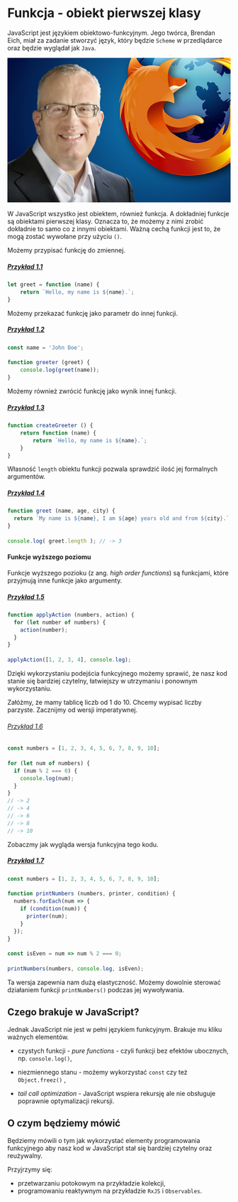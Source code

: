 # Funkcja - obiekt pierwszej klasy

JavaScript jest językiem obiektowo-funkcyjnym. Jego twórca, Brendan Eich, miał za zadanie stworzyć język, który będzie `Scheme` w przedlądarce oraz będzie wyglądał jak `Java`. 

![](/assets/brendan-eich.jpg)

W JavaScript wszystko jest obiektem, również funkcja. A dokładniej funkcje są obiektami pierwszej klasy. Oznacza to, że możemy z nimi zrobić dokładnie to samo co z innymi obiektami. Ważną cechą funkcji jest to, że mogą zostać wywołane przy użyciu `()`.

Możemy przypisać funkcję do zmiennej.

##### [Przykład 1.1](https://codepen.io/mmotel/pen/awpxYj)
```js
let greet = function (name) {
    return `Hello, my name is ${name}.`;
}
```

Możemy przekazać funkcję jako parametr do innej funkcji.

##### [Przykład 1.2](https://codepen.io/mmotel/pen/XgpQqq)
```js
const name = 'John Doe';

function greeter (greet) {
    console.log(greet(name));
}
```

Możemy również zwrócić funkcję jako wynik innej funkcji.

##### [Przykład 1.3](https://codepen.io/mmotel/pen/WORWyR)
```js
function createGreeter () {
    return function (name) {
        return `Hello, my name is ${name}.`;
    }
}
```

Własność `length` obiektu funkcji pozwala sprawdzić ilość jej formalnych argumentów.

##### [Przykład 1.4](https://codepen.io/mmotel/pen/XgRMGV)
```js
function greet (name, age, city) {
  return `My name is ${name}, I am ${age} years old and from ${city}.`;
}

console.log( greet.length ); // -> 3
```

#### Funkcje wyższego poziomu

Funkcje wyższego pozioku (z ang. _high order functions_) są funkcjami, które przyjmują inne funkcje jako argumenty.

##### [Przykład 1.5](https://codepen.io/mmotel/pen/JJrZjN)
```js
function applyAction (numbers, action) {
  for (let number of numbers) {
    action(number);
  }
}

applyAction([1, 2, 3, 4], console.log);
```

Dzięki wykorzystaniu podejścia funkcyjnego możemy sprawić, że nasz kod stanie się bardziej czytelny, łatwiejszy w utrzymaniu i ponownym wykorzystaniu.

Załóżmy, że mamy tablicę liczb od 1 do 10. Chcemy wypisać liczby parzyste. Zacznijmy od wersji imperatywnej.

###### [Przykład 1.6](https://codepen.io/mmotel/pen/awYaQQ)
```js
const numbers = [1, 2, 3, 4, 5, 6, 7, 8, 9, 10];

for (let num of numbers) {
  if (num % 2 === 0) {
    console.log(num);
  }
}
// -> 2
// -> 4
// -> 6
// -> 8
// -> 10
```

Zobaczmy jak wygląda wersja funkcyjna tego kodu.

##### [Przykład 1.7](https://codepen.io/mmotel/pen/xrWaMM)
```js
const numbers = [1, 2, 3, 4, 5, 6, 7, 8, 9, 10];

function printNumbers (numbers, printer, condition) {
  numbers.forEach(num => {
    if (condition(num)) {
      printer(num);
    }
  });
}

const isEven = num => num % 2 === 0;

printNumbers(numbers, console.log, isEven);
```

Ta wersja zapewnia nam dużą elastyczność. Możemy dowolnie sterować  działaniem funkcji `printNumbers()` podczas jej wywoływania.

## Czego brakuje w JavaScript?

Jednak JavaScript nie jest w pełni językiem funkcyjnym. Brakuje mu kliku ważnych elementów.

* czystych funkcji - _pure functions_ - czyli funkcji bez efektów ubocznych, np. `console.log()`,

* niezmiennego stanu - możemy wykorzystać  `const` czy też `Object.freez()` ,

* _tail call optimization_ - JavaScript wspiera rekursję ale nie obsługuje poprawnie optymalizacji rekursji.

## O czym będziemy mówić

Będziemy mówili o tym jak wykorzystać elementy programowania funkcyjnego aby nasz kod w JavaScript stał się bardziej czytelny oraz reużywalny.

Przyjrzymy się:

* przetwarzaniu potokowym na przykładzie kolekcji,
* programowaniu reaktywnym na przykładzie `RxJS` i `Observables`.
